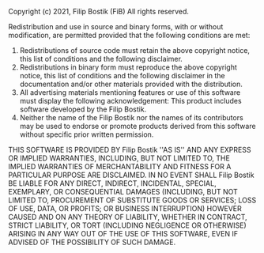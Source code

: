 Copyright (c) 2021, Filip Bostik (FiB)
All rights reserved.

Redistribution and use in source and binary forms, with or without
modification, are permitted provided that the following conditions are met:
1. Redistributions of source code must retain the above copyright
   notice, this list of conditions and the following disclaimer.
2. Redistributions in binary form must reproduce the above copyright
   notice, this list of conditions and the following disclaimer in the
   documentation and/or other materials provided with the distribution.
3. All advertising materials mentioning features or use of this software
   must display the following acknowledgement:
   This product includes software developed by the Filip Bostik.
4. Neither the name of the Filip Bostik nor the
   names of its contributors may be used to endorse or promote products
   derived from this software without specific prior written permission.

THIS SOFTWARE IS PROVIDED BY Filip Bostik ''AS IS'' AND ANY
EXPRESS OR IMPLIED WARRANTIES, INCLUDING, BUT NOT LIMITED TO, THE IMPLIED
WARRANTIES OF MERCHANTABILITY AND FITNESS FOR A PARTICULAR PURPOSE ARE
DISCLAIMED. IN NO EVENT SHALL Filip Bostik BE LIABLE FOR ANY
DIRECT, INDIRECT, INCIDENTAL, SPECIAL, EXEMPLARY, OR CONSEQUENTIAL DAMAGES
(INCLUDING, BUT NOT LIMITED TO, PROCUREMENT OF SUBSTITUTE GOODS OR SERVICES;
LOSS OF USE, DATA, OR PROFITS; OR BUSINESS INTERRUPTION) HOWEVER CAUSED AND
ON ANY THEORY OF LIABILITY, WHETHER IN CONTRACT, STRICT LIABILITY, OR TORT
(INCLUDING NEGLIGENCE OR OTHERWISE) ARISING IN ANY WAY OUT OF THE USE OF THIS
SOFTWARE, EVEN IF ADVISED OF THE POSSIBILITY OF SUCH DAMAGE.